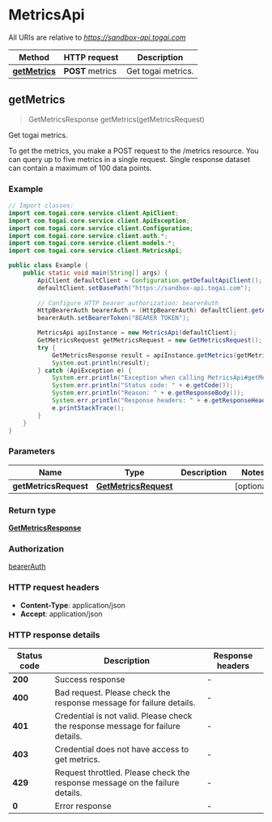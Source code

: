 # MetricsApi

All URIs are relative to *https://sandbox-api.togai.com*

| Method | HTTP request | Description |
|------------- | ------------- | -------------|
| [**getMetrics**](MetricsApi.md#getMetrics) | **POST** metrics | Get togai metrics. |



## getMetrics

> GetMetricsResponse getMetrics(getMetricsRequest)

Get togai metrics.

To get the metrics, you make a POST request to the /metrics resource. You can query up to five metrics in a single request. Single response dataset can contain a maximum of 100 data points.

### Example

```java
// Import classes:
import com.togai.core.service.client.ApiClient;
import com.togai.core.service.client.ApiException;
import com.togai.core.service.client.Configuration;
import com.togai.core.service.client.auth.*;
import com.togai.core.service.client.models.*;
import com.togai.core.service.client.MetricsApi;

public class Example {
    public static void main(String[] args) {
        ApiClient defaultClient = Configuration.getDefaultApiClient();
        defaultClient.setBasePath("https://sandbox-api.togai.com");
        
        // Configure HTTP bearer authorization: bearerAuth
        HttpBearerAuth bearerAuth = (HttpBearerAuth) defaultClient.getAuthentication("bearerAuth");
        bearerAuth.setBearerToken("BEARER TOKEN");

        MetricsApi apiInstance = new MetricsApi(defaultClient);
        GetMetricsRequest getMetricsRequest = new GetMetricsRequest(); // GetMetricsRequest | 
        try {
            GetMetricsResponse result = apiInstance.getMetrics(getMetricsRequest);
            System.out.println(result);
        } catch (ApiException e) {
            System.err.println("Exception when calling MetricsApi#getMetrics");
            System.err.println("Status code: " + e.getCode());
            System.err.println("Reason: " + e.getResponseBody());
            System.err.println("Response headers: " + e.getResponseHeaders());
            e.printStackTrace();
        }
    }
}
```

### Parameters


| Name | Type | Description  | Notes |
|------------- | ------------- | ------------- | -------------|
| **getMetricsRequest** | [**GetMetricsRequest**](GetMetricsRequest.md)|  | [optional] |

### Return type

[**GetMetricsResponse**](GetMetricsResponse.md)

### Authorization

[bearerAuth](../README.md#bearerAuth)

### HTTP request headers

- **Content-Type**: application/json
- **Accept**: application/json


### HTTP response details
| Status code | Description | Response headers |
|-------------|-------------|------------------|
| **200** | Success response |  -  |
| **400** | Bad request. Please check the response message for failure details. |  -  |
| **401** | Credential is not valid. Please check the response message for failure details. |  -  |
| **403** | Credential does not have access to get metrics. |  -  |
| **429** | Request throttled. Please check the response message on the failure details. |  -  |
| **0** | Error response |  -  |

